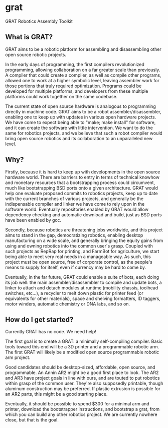 # grat
GRAT Robotics Assembly Toolkit

## What is GRAT?

GRAT aims to be a robotic platform for assembling and disassembling other open source robotic projects.

In the early days of programming, the first compilers revolutionized programming, allowing collaboration on a far greater scale than previously.  A compiler that could create a compiler, as well as compile other programs, allowed one to work at a higher symbolic level, leaving assembler work for those portions that truly required optimization.  Programs could be developed for multiple platforms, and developers from these multiple platforms could work together on the same codebase.

The current state of open source hardware is analogous to programming directly in machine code.  GRAT aims to be a robot assembler/disassembler, enabling one to keep up with updates in various open hardware projects.  We have come to expect being able to "make; make install" for software, and it can create the software with little intervention.  We want to do the same for robotics projects, and we believe that such a robot compiler would bring open source robotics and its collaboration to an unparalleled new level.

## Why?

Firstly, because it is hard to keep up with developments in the open source hardware world.  There are barriers to entry in terms of technical knowhow and monetary resources that a bootstrapping process could circumvent, much like bootstrapping BSD ports onto a given architecture.  GRAT would help one evaluate proposed commits to robotics projects, keep up to date with the current branches of various projects, and generally be the indispensable compiler and linker we have come to rely upon in the software world.  Eventually repositories enabled by GRAT would allow dependency checking and automatic download and build, just as BSD ports have been enabled by gcc.

Secondly, because robotics are threatening jobs worldwide, and this project aims to stand in the gap, democratizing robotics, enabling desktop manufacturing on a wide scale, and generally bringing the equity gains from using and owning robotics into the common user's grasp.  Coupled with such projects as RepRap for printing, and FarmBot for agriculture, we start being able to meet very real needs in a manageable way.  As such, this project must be open source, free of corporate control, as the people's means to supply for itself, even if currency may be hard to come by.

Eventually, in the far future, GRAT could enable a suite of bots, each doing its job well: the main assembler/disassembler to compile and update bots, a linker to attach and detach modules at runtime (mobility chassis, toolhead switches, etc...), a recycler to melt down plastic for printer feed (or equivalents for other materials), space and shelving formatters, ID taggers, motor winders, automatic chemistry or DNA labs, and so on.

## How do I get started?

Currently GRAT has no code.  We need help!

The first goal is to create a GRAT: a minimally self-compiling compiler.  Basic tools toward this end will be a 3D printer and a programmable robotic arm.  The first GRAT will likely be a modified open source programmable robotic arm project.  

Good candidates should be desktop-sized, affordable, open source, and programmable.  An Annin AR2 might be a good first place to look.  The AR2 and AR3 have project goals in line with ours, and are touted to put robotics within grasp of the common user.  They're also supposedly printable, though aluminum construction may be preferred.  If plastic extrusion is possible for an AR2 parts, this might be a good starting place.

Eventually, it should be possible to spend $300 for a minimal arm and printer, download the bootstrapper instructions, and bootstrap a grat, from which you can build any other robotics project.  We are currently nowhere close, but that is the goal.